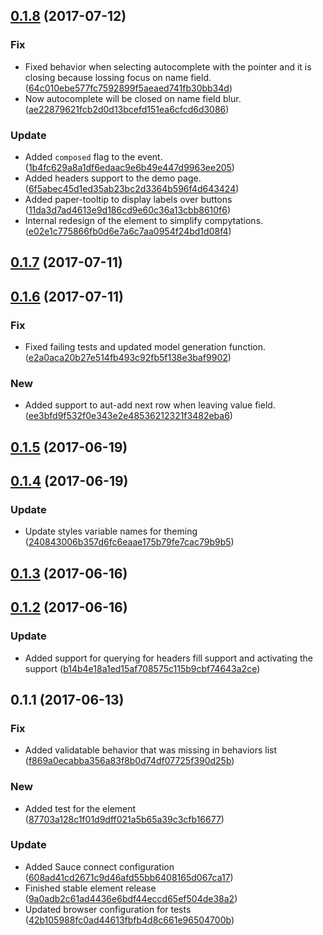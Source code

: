 <a name="0.1.8"></a>
## [0.1.8](https://github.com/advanced-rest-client/headers-form-editor/compare/0.1.7...v0.1.8) (2017-07-12)


### Fix

* Fixed behavior when selecting autocomplete with the pointer and it is closing because lossing focus on name field. ([64c010ebe577fc7592899f5aeaed741fb30bb34d](https://github.com/advanced-rest-client/headers-form-editor/commit/64c010ebe577fc7592899f5aeaed741fb30bb34d))
* Now autocomplete will be closed on name field blur. ([ae22879621fcb2d0d13bcefd151ea6cfcd6d3086](https://github.com/advanced-rest-client/headers-form-editor/commit/ae22879621fcb2d0d13bcefd151ea6cfcd6d3086))

### Update

* Added `composed` flag to the event. ([1b4fc629a8a1df6edaac9e6b49e447d9963ee205](https://github.com/advanced-rest-client/headers-form-editor/commit/1b4fc629a8a1df6edaac9e6b49e447d9963ee205))
* Added headers support to the demo page. ([6f5abec45d1ed35ab23bc2d3364b596f4d643424](https://github.com/advanced-rest-client/headers-form-editor/commit/6f5abec45d1ed35ab23bc2d3364b596f4d643424))
* Added paper-tooltip to display labels over buttons ([11da3d7ad4613e9d186cd9e60c36a13cbb8610f6](https://github.com/advanced-rest-client/headers-form-editor/commit/11da3d7ad4613e9d186cd9e60c36a13cbb8610f6))
* Internal redesign of the element to simplify compytations. ([e02e1c775866fb0d6e7a6c7aa0954f24bd1d08f4](https://github.com/advanced-rest-client/headers-form-editor/commit/e02e1c775866fb0d6e7a6c7aa0954f24bd1d08f4))



<a name="0.1.7"></a>
## [0.1.7](https://github.com/advanced-rest-client/headers-form-editor/compare/0.1.6...v0.1.7) (2017-07-11)




<a name="0.1.6"></a>
## [0.1.6](https://github.com/advanced-rest-client/headers-form-editor/compare/0.1.5...v0.1.6) (2017-07-11)


### Fix

* Fixed failing tests and updated model generation function. ([e2a0aca20b27e514fb493c92fb5f138e3baf9902](https://github.com/advanced-rest-client/headers-form-editor/commit/e2a0aca20b27e514fb493c92fb5f138e3baf9902))

### New

* Added support to aut-add next row when leaving value field. ([ee3bfd9f532f0e343e2e48536212321f3482eba6](https://github.com/advanced-rest-client/headers-form-editor/commit/ee3bfd9f532f0e343e2e48536212321f3482eba6))



<a name="0.1.5"></a>
## [0.1.5](https://github.com/advanced-rest-client/headers-form-editor/compare/0.1.4...v0.1.5) (2017-06-19)




<a name="0.1.4"></a>
## [0.1.4](https://github.com/advanced-rest-client/headers-form-editor/compare/0.1.3...v0.1.4) (2017-06-19)


### Update

* Update styles variable names for theming ([240843006b357d6fc6eaae175b79fe7cac79b9b5](https://github.com/advanced-rest-client/headers-form-editor/commit/240843006b357d6fc6eaae175b79fe7cac79b9b5))



<a name="0.1.3"></a>
## [0.1.3](https://github.com/advanced-rest-client/headers-form-editor/compare/0.1.2...v0.1.3) (2017-06-16)




<a name="0.1.2"></a>
## [0.1.2](https://github.com/advanced-rest-client/headers-form-editor/compare/0.1.1...v0.1.2) (2017-06-16)


### Update

* Added support for querying for headers fill support and activating the support ([b14b4e18a1ed15af708575c115b9cbf74643a2ce](https://github.com/advanced-rest-client/headers-form-editor/commit/b14b4e18a1ed15af708575c115b9cbf74643a2ce))



<a name="0.1.1"></a>
## 0.1.1 (2017-06-13)


### Fix

* Added validatable behavior that was missing in behaviors list ([f869a0ecabba356a83f8b0d74df07725f390d25b](https://github.com/advanced-rest-client/headers-form-editor/commit/f869a0ecabba356a83f8b0d74df07725f390d25b))

### New

* Added test for the element ([87703a128c1f01d9dff021a5b65a39c3cfb16677](https://github.com/advanced-rest-client/headers-form-editor/commit/87703a128c1f01d9dff021a5b65a39c3cfb16677))

### Update

* Added Sauce connect configuration ([608ad41cd2671c9d46afd55bb6408165d067ca17](https://github.com/advanced-rest-client/headers-form-editor/commit/608ad41cd2671c9d46afd55bb6408165d067ca17))
* Finished stable element release ([9a0adb2c61ad4436e6bdf44eccd65ef504de38a2](https://github.com/advanced-rest-client/headers-form-editor/commit/9a0adb2c61ad4436e6bdf44eccd65ef504de38a2))
* Updated browser configuration for tests ([42b105988fc0ad44613fbfb4d8c661e96504700b](https://github.com/advanced-rest-client/headers-form-editor/commit/42b105988fc0ad44613fbfb4d8c661e96504700b))




